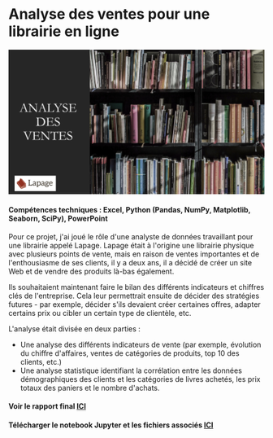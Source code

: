 # Analyse des ventes pour une librairie en ligne
![Librairie analyse des ventes - page de titre](../images_france/P6.png)

#### Compétences techniques : Excel, Python (Pandas, NumPy, Matplotlib, Seaborn, SciPy), PowerPoint

Pour ce projet, j'ai joué le rôle d'une analyste de données travaillant pour une librairie appelé Lapage. Lapage était à l'origine une librairie physique avec plusieurs points de vente, mais en raison de ventes importantes et de l'enthousiasme de ses clients, il y a deux ans, il a décidé de créer un site Web et de vendre des produits là-bas également.

Ils souhaitaient maintenant faire le bilan des différents indicateurs et chiffres clés de l'entreprise. Cela leur permettrait ensuite de décider des stratégies futures - par exemple, décider s'ils devaient créer certaines offres, adapter certains prix ou cibler un certain type de clientèle, etc.

L'analyse était divisée en deux parties :
- Une analyse des différents indicateurs de vente (par exemple, évolution du chiffre d'affaires, ventes de catégories de produits, top 10 des clients, etc.)
- Une analyse statistique identifiant la corrélation entre les données démographiques des clients et les catégories de livres achetés, les prix totaux des paniers et le nombre d'achats.

#### Voir le rapport final [ICI](https://flossytoo.github.io/portfolio-france/projet_6/librairie.pdf)

#### Télécharger le notebook Jupyter et les fichiers associés [ICI](https://flossytoo.github.io/portfolio-france/projet_6/Jupyter.zip)
